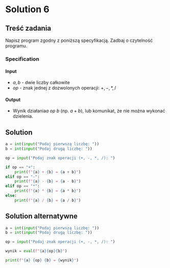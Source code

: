 # Solution 6

## Treść zadania

Napisz program zgodny z poniższą specyfikacją. Zadbaj o czytelność programu.

### Specification

#### Input

* $a, b$ - dwie liczby całkowite
* $op$ - znak jednej z dozwolonych operacji: $+,-,*,/$ 

#### Output

* Wynik działania$a\ op\ b$ (np. $a+b$), lub komunikat, że nie można wykonać dzielenia.

## Solution

```python
a = int(input("Podaj pierwszą liczbę: "))
b = int(input("Podaj drugą liczbę: "))

op = input("Podaj znak operacji (+, -, *, /): ")

if op == "+":
    print(f"{a} + {b} = {a + b}")
elif op == "-":
    print(f"{a} - {b} = {a - b}")
elif op == "*":
    print(f"{a} * {b} = {a * b}")
else:
    print(f"{a} / {b} = {a / b}")
```

## Solution alternatywne

```python
a = int(input("Podaj pierwszą liczbę: "))
b = int(input("Podaj drugą liczbę: "))

op = input("Podaj znak operacji (+, -, *, /): ")

wynik = eval(f"{a}{op}{b}")

print(f"{a} {op} {b} = {wynik}")
```